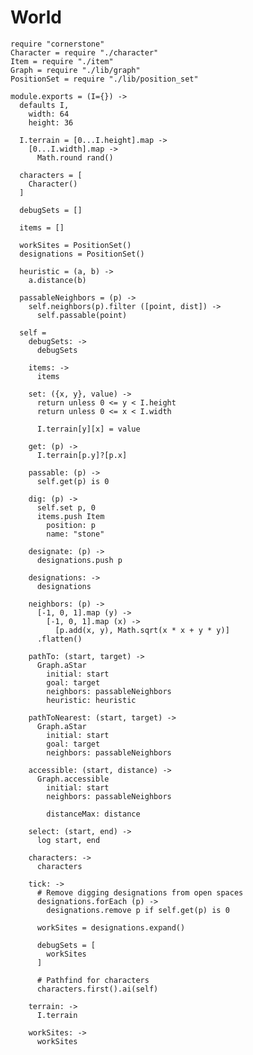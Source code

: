 World
=====

    require "cornerstone"
    Character = require "./character"
    Item = require "./item"
    Graph = require "./lib/graph"
    PositionSet = require "./lib/position_set"

    module.exports = (I={}) ->
      defaults I,
        width: 64
        height: 36

      I.terrain = [0...I.height].map ->
        [0...I.width].map ->
          Math.round rand()

      characters = [
        Character()
      ]

      debugSets = []

      items = []
      
      workSites = PositionSet()
      designations = PositionSet()

      heuristic = (a, b) ->
        a.distance(b)

      passableNeighbors = (p) ->
        self.neighbors(p).filter ([point, dist]) ->
          self.passable(point)

      self =
        debugSets: ->
          debugSets

        items: ->
          items

        set: ({x, y}, value) ->
          return unless 0 <= y < I.height
          return unless 0 <= x < I.width

          I.terrain[y][x] = value

        get: (p) ->
          I.terrain[p.y]?[p.x]

        passable: (p) ->
          self.get(p) is 0

        dig: (p) ->
          self.set p, 0
          items.push Item
            position: p
            name: "stone"

        designate: (p) ->
          designations.push p

        designations: ->
          designations

        neighbors: (p) ->
          [-1, 0, 1].map (y) ->
            [-1, 0, 1].map (x) ->
              [p.add(x, y), Math.sqrt(x * x + y * y)]
          .flatten()

        pathTo: (start, target) ->
          Graph.aStar
            initial: start
            goal: target
            neighbors: passableNeighbors
            heuristic: heuristic

        pathToNearest: (start, target) ->
          Graph.aStar
            initial: start
            goal: target
            neighbors: passableNeighbors

        accessible: (start, distance) ->
          Graph.accessible
            initial: start
            neighbors: passableNeighbors

            distanceMax: distance

        select: (start, end) ->
          log start, end

        characters: ->
          characters

        tick: ->
          # Remove digging designations from open spaces
          designations.forEach (p) ->
            designations.remove p if self.get(p) is 0

          workSites = designations.expand()

          debugSets = [
            workSites
          ]

          # Pathfind for characters
          characters.first().ai(self)

        terrain: ->
          I.terrain

        workSites: ->
          workSites